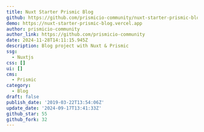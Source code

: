 ```yaml
---
title: Nuxt Starter Prismic Blog
github: https://github.com/prismicio-community/nuxt-starter-prismic-blog
demo: https://nuxt-starter-prismic-blog.vercel.app
author: prismicio-community
author_link: https://github.com/prismicio-community
date: 2024-11-28T14:11:15.945Z
description: Blog project with Nuxt & Prismic
ssg:
  - Nuxtjs
css: []
ui: []
cms:
  - Prismic
category:
  - Blog
draft: false
publish_date: '2019-03-22T13:54:06Z'
update_date: '2024-09-17T13:41:33Z'
github_star: 55
github_fork: 32
---
```


